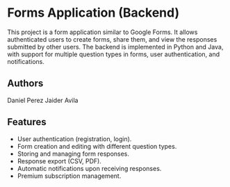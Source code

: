 # Forms Application (Backend)

This project is a form application similar to Google Forms. It allows authenticated users to create forms, share them, and view the responses submitted by other users. The backend is implemented in Python and Java, with support for multiple question types in forms, user authentication, and notifications.

## Authors
Daniel Perez 
Jaider Avila 

## Features
- User authentication (registration, login).
- Form creation and editing with different question types.
- Storing and managing form responses.
- Response export (CSV, PDF).
- Automatic notifications upon receiving responses.
- Premium subscription management.


